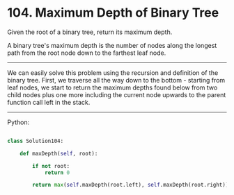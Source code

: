 # 104. Maximum Depth of Binary Tree

Given the root of a binary tree, return its maximum depth.

A binary tree's maximum depth is the number of nodes along the longest path
from the root node down to the farthest leaf node.

---

We can easily solve this problem using the recursion and definition of the
binary tree. First, we traverse all the way down to the bottom - starting from
leaf nodes, we start to return the maximum depths found below from two child
nodes plus one more including the current node upwards to the parent function
call left in the stack.

---

Python:

```python

class Solution104:

    def maxDepth(self, root):

        if not root:
            return 0

        return max(self.maxDepth(root.left), self.maxDepth(root.right)) + 1
```
